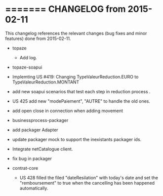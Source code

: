 =======
CHANGELOG from 2015-02-11
===================

This changelog references the relevant changes (bug fixes and minor features) done
from 2015-02-11.

 * topaze
    * Add log.

 * topaze-soapui
  * Implemting US #419: Changing TypeValeurReduction.EURO to TypeValeurReduction.MONTANT
  * add new soapui scenarios that test each step in reduction process .
  * US 425 add new "modePaiement", "AUTRE" to handle the old ones.
  * add open close in connection when adding movement
 
 * businessprocess-packager
  * add packager Adapter
  * update packager mock to support the inexistants packager ids.
  * Integrate netCatalogue client.
  * fix bug in packager
  
 * contrat-core
   * US 428 filled the filed "dateResilation" with today's date and set the "remboursement" to true when the cancelling has been happened automatically.

  